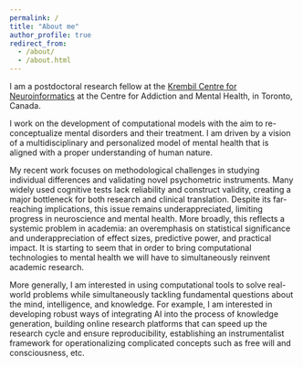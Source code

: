 ```yaml
---
permalink: /
title: "About me"
author_profile: true
redirect_from: 
  - /about/
  - /about.html
---
```


I am a postdoctoral research fellow at the [Krembil Centre for Neuroinformatics](https://www.camh.ca/en/science-and-research/institutes-and-centres/krembil-centre-for-neuroinformatics) at the Centre for Addiction and Mental Health, in Toronto, Canada.

I work on the development of computational models with the aim to re-conceptualize mental disorders and their treatment. I am driven by a vision of a multidisciplinary and personalized model of mental health that is aligned with a proper understanding of human nature.

My recent work focuses on methodological challenges in studying individual differences and validating novel psychometric instruments. Many widely used cognitive tests lack reliability and construct validity, creating a major bottleneck for both research and clinical translation. Despite its far-reaching implications, this issue remains underappreciated, limiting progress in neuroscience and mental health. More broadly, this reflects a systemic problem in academia: an overemphasis on statistical significance and underappreciation of effect sizes, predictive power, and practical impact. It is starting to seem that in order to bring computational technologies to mental health we will have to simultaneously reinvent academic research.

More generally, I am interested in using computational tools to solve real-world problems while simultaneously tackling fundamental questions about the mind, intelligence, and knowledge. For example, I am interested in developing robust ways of integrating AI into the process of knowledge generation, building online research platforms that can speed up the research cycle and ensure reproducibility, establishing an instrumentalist framework for operationalizing complicated concepts such as free will and consciousness, etc.
